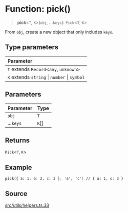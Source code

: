 # Function: pick()

> **pick**\<`T`, `K`\>(`obj`, ...`keys`): `Pick`\<`T`, `K`\>

From `obj`, create a new object that only includes `keys`.

## Type parameters

| Parameter |
| :------ |
| `T` extends `Record`\<`any`, `unknown`\> |
| `K` extends `string` \| `number` \| `symbol` |

## Parameters

| Parameter | Type |
| :------ | :------ |
| `obj` | `T` |
| ...`keys` | `K`[] |

## Returns

`Pick`\<`T`, `K`\>

## Example

```
pick({ a: 1, b: 2, c: 3 }, 'a', 'c') // { a: 1, c: 3 }
```

## Source

[src/utils/helpers.ts:33](https://github.com/dexaai/llm-tools/blob/2b78745/src/utils/helpers.ts#L33)

